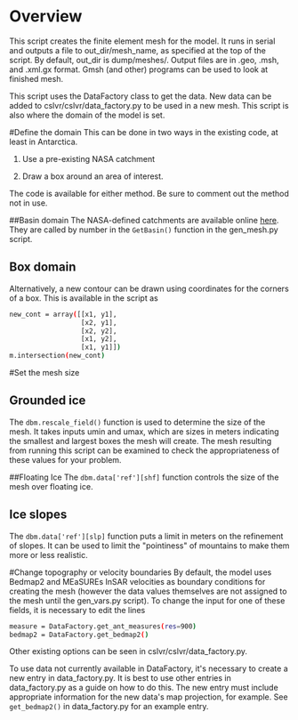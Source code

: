 # Overview
This script creates the finite element mesh for the model. It runs in serial and outputs a file to out_dir/mesh_name, as specified at the top of the script. By default, out_dir is dump/meshes/. Output files are in .geo, .msh, and .xml.gx format. Gmsh (and other) programs can be used to look at finished mesh. 

This script uses the DataFactory class to get the data. New data can be added to cslvr/cslvr/data_factory.py to be used in a new mesh. This script is also where the domain of the model is set.

#Define the domain
This can be done in two ways in the existing code, at least in Antarctica.

1. Use a pre-existing NASA catchment

2. Draw a box around an area of interest.

The code is available for either method. Be sure to comment out the method not in use.

##Basin domain
The NASA-defined catchments are available online [here](http://icesat4.gsfc.nasa.gov/cryo_data/ant_grn_drainage_systems.php). They are called by number in the ```GetBasin()``` function in the gen_mesh.py script.

## Box domain
Alternatively, a new contour can be drawn using coordinates for the corners of a box. This is available in the script as
```bash
new_cont = array([[x1, y1],
                  [x2, y1],
                  [x2, y2],
                  [x1, y2],
                  [x1, y1]])
m.intersection(new_cont)   
```


#Set the mesh size
## Grounded ice
The ```dbm.rescale_field()``` function is used to determine the size of the mesh. It takes inputs umin and umax, which are sizes in meters indicating the smallest and largest boxes the mesh will create. The mesh resulting from running this script can be examined to check the appropriateness of these values for your problem.

##Floating Ice
The ```dbm.data['ref'][shf]``` function controls the size of the mesh over floating ice.

## Ice slopes
The ```dbm.data['ref'][slp]``` function puts a limit in meters on the refinement of slopes. It can be used to limit the "pointiness" of mountains to make them more or less realistic.

#Change topography or velocity boundaries
By default, the model uses Bedmap2 and MEaSUREs InSAR velocities as boundary conditions for creating the mesh (however the data values themselves are not assigned to the mesh until the gen_vars.py script). To change the input for one of these fields, it is necessary to edit the lines
```bash
measure = DataFactory.get_ant_measures(res=900)
bedmap2 = DataFactory.get_bedmap2()
```
Other existing options can be seen in cslvr/cslvr/data_factory.py.

To use data not currently available in DataFactory, it's necessary to create a new entry in data_factory.py. It is best to use other entries in data_factory.py as a guide on how to do this. The new entry must include appropriate information for the new data's map projection, for example. See ```get_bedmap2()``` in  data_factory.py for an example entry.
